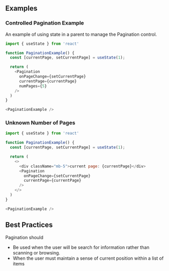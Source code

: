 ## Examples

### Controlled Pagination Example

An example of using state in a parent to manage the Pagination control.

```js
import { useState } from 'react'

function PaginationExample() {
  const [currentPage, setCurrentPage] = useState(1);

  return (
    <Pagination
      onPageChange={setCurrentPage}
      currentPage={currentPage}
      numPages={5}
    />
  )
}

<PaginationExample />

```

### Unknown Number of Pages


```js
import { useState } from 'react'

function PaginationExample() {
  const [currentPage, setCurrentPage] = useState(1);

  return (
    <>
      <div className="mb-5">current page: {currentPage}</div>
      <Pagination
        onPageChange={setCurrentPage}
        currentPage={currentPage}
      />
    </>
  )
}

<PaginationExample />

```

## Best Practices

Pagination should

* Be used when the user will be search for information rather than scanning or browsing.
* When the user must maintain a sense of current position within a list of items
